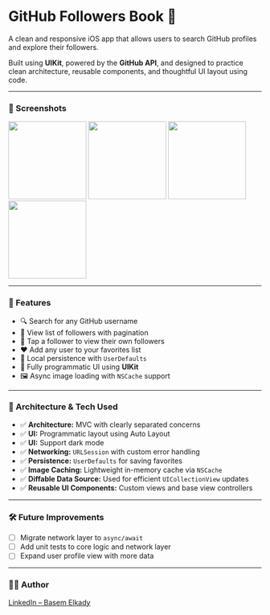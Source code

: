 
# GitHub Followers Book 📖

A clean and responsive iOS app that allows users to search GitHub profiles and explore their followers.

Built using **UIKit**, powered by the **GitHub API**, and designed to practice clean architecture, reusable components, and thoughtful UI layout using code.

---

### 📸 Screenshots

<p float="left">
<img src="https://github.com/Mrwhononumber/Images/blob/main/GHBook/GHFBOOK%20-%20No%20BG%201%20.png?raw=true" width="155"> <img src="https://github.com/Mrwhononumber/Images/blob/main/GHBook/GHFBOOK%20-%20No%20BG%202.png?raw=true" width="155"> <img src="https://github.com/Mrwhononumber/Images/blob/main/GHBook/GHFBOOK%20-%20No%20BG%203.png?raw=true" width="155"> <img src="https://github.com/Mrwhononumber/Images/blob/main/GHBook/GHFBOOK%20-%20No%20BG%204.png?raw=true" width="155">
</p>

---

### 🚀 Features

- 🔍 Search for any GitHub username
- 👥 View list of followers with pagination
- 📁 Tap a follower to view their own followers
- ❤️ Add any user to your favorites list
- 🧠 Local persistence with `UserDefaults`
- 📱 Fully programmatic UI using **UIKit**
- 🖼️ Async image loading with `NSCache` support

---

### 🧩 Architecture & Tech Used

- ✅ **Architecture:** MVC with clearly separated concerns
- ✅ **UI:** Programmatic layout using Auto Layout
- ✅ **UI:** Support dark mode
- ✅ **Networking:** `URLSession` with custom error handling
- ✅ **Persistence:** `UserDefaults` for saving favorites
- ✅ **Image Caching:** Lightweight in-memory cache via `NSCache`
- ✅ **Diffable Data Source:** Used for efficient `UICollectionView` updates
- ✅ **Reusable UI Components:** Custom views and base view controllers

---

### 🛠️ Future Improvements

- [ ] Migrate network layer to `async/await`
- [ ] Add unit tests to core logic and network layer
- [ ] Expand user profile view with more data

---

### 🧑‍💻 Author

[LinkedIn – Basem Elkady](https://www.linkedin.com/in/basemxahmed/)

                    
                    
